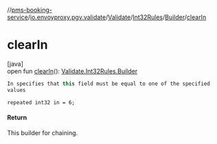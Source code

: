 //[pms-booking-service](../../../../../index.md)/[io.envoyproxy.pgv.validate](../../../index.md)/[Validate](../../index.md)/[Int32Rules](../index.md)/[Builder](index.md)/[clearIn](clear-in.md)

# clearIn

[java]\
open fun [clearIn](clear-in.md)(): [Validate.Int32Rules.Builder](index.md)

```kotlin
In specifies that this field must be equal to one of the specified
values

```
`repeated int32 in = 6;`

#### Return

This builder for chaining.